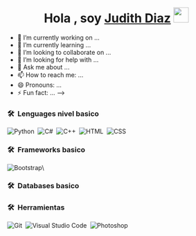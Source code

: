 
<h1 align="center"><b>Hola , soy <a href="https://100rabhcsmc.github.io/Me.io/" target="blank">
Judith Diaz</a> </b><img src="https://media.giphy.com/media/hvRJCLFzcasrR4ia7z/giphy.gif" width="35"></h1>

- 🔭 I’m currently working on ...
- 🌱 I’m currently learning ...
- 👯 I’m looking to collaborate on ...
- 🤔 I’m looking for help with ...
- 💬 Ask me about ...
- 📫 How to reach me: ...
- 😄 Pronouns: ...
- ⚡ Fun fact: ...
-->
### 🛠 &nbsp;Lenguages nivel basico

![Python](https://img.shields.io/badge/-Python-05122A?style=flat&logo=python)&nbsp;
![C#](https://img.shields.io/badge/-C%23-800080%3Fstyle%3Dflat%26logo%3DC%23%26logoColor%3DA8B9CC?color=800080)&nbsp;
![C++](https://img.shields.io/badge/-C++-05122A?style=flat&logo=C%2B%2B&logoColor=00599C)&nbsp;
![HTML](https://img.shields.io/badge/-HTML-05122A?style=flat&logo=HTML5)&nbsp;
![CSS](https://img.shields.io/badge/-CSS-05122A?style=flat&logo=CSS3&logoColor=1572B6)&nbsp;
### 🛠 &nbsp;Frameworks basico
![Bootstrap](https://img.shields.io/badge/-Bootstrap-05122A?style=flat&logo=bootstrap&logoColor=563D7C)\
### 🛠 &nbsp;Databases basico
### 🛠 &nbsp;Herramientas 

![Git](https://img.shields.io/badge/-Git-05122A?style=flat&logo=git)&nbsp;
![Visual Studio Code](https://img.shields.io/badge/-Visual%20Studio%20Code-05122A?style=flat&logo=visual-studio-code&logoColor=007ACC)&nbsp;
![Photoshop](https://img.shields.io/badge/-Photoshop-05122A?style=flat&logo=adobe-photoshop)&nbsp;

